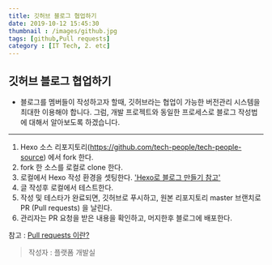 ```yaml
---
title: 깃허브 블로그 협업하기
date: 2019-10-12 15:45:30
thumbnail : /images/github.jpg
tags: [github,Pull requests]
category : [IT Tech, 2. etc]
---
```

## 깃허브 블로그 협업하기

- 블로그를 멤버들이 작성하고자 할때, 깃허브라는 협업이 가능한 버전관리 시스템을 최대한 이용해야 합니다. 그럼, 개발 프로젝트와 동일한 프로세스로 블로그 작성법에 대해서 알아보도록 하겠습니다.
---
1. Hexo 소스 리포지토리(https://github.com/tech-people/tech-people-source) 에서 fork 한다.
2. fork 한 소스를 로컬로 clone 한다.
3. 로컬에서 Hexo 작성 환경을 셋팅한다. ['Hexo로 블로그 만들기 참고'](https://tech-people.github.io/2019/10/12/hexo/)
4. 글 작성후 로컬에서 테스트한다.
5. 작성 및 테스타가 완료되면, 깃허브로 푸시하고, 원본 리포지토리 master 브랜치로 PR (Pull requests) 을 날린다.
6. 관리자는 PR 요청을 받은 내용을 확인하고, 머지한후 블로그에 배포한다.


참고 : [Pull requests 이란?](https://wayhome25.github.io/git/2017/07/08/git-first-pull-request-story/)

> 작성자 : 플랫폼 개발실
